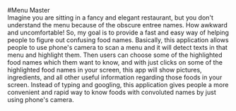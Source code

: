 #Menu Master  
Imagine you are sitting in a fancy and elegant restaurant, but you don't understand the menu because of the obscure entree names. How awkward and uncomfortable! So, my goal is to provide a fast and easy way of helping people to figure out confusing food names. Basically, this application allows people to use phone's camera to scan a menu and it will detect texts in that menu and highlight them. Then users can choose some of the highlighted food names which them want to know, and with just clicks on some of the highlighted food names in your screen, this app will show pictures, ingredients, and all other useful information regarding those foods in your screen. Instead of typing and googling, this application gives people a more convenient and rapid way to know foods with convoluted names by just using phone's camera.
